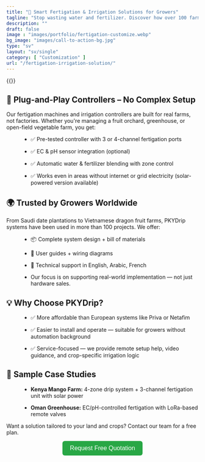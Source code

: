 ```yaml
---
title: "🌾 Smart Fertigation & Irrigation Solutions for Growers"
tagline: "Stop wasting water and fertilizer. Discover how over 100 farms worldwide save costs with PKYDrip."
description: ""
draft: false
image : "images/portfolio/fertigation-customize.webp"
bg_image: "images/call-to-action-bg.jpg"
type: "sv"
layout: "sv/single"
category: [ "Customization" ]
url: "/fertigation-irrigation-solution/"
---
```

{{<centerimg src="images/portfolio/fertigation-customize.webp" alt="fertigation-customize">}}


## 🔧 Plug-and-Play Controllers – No Complex Setup


Our fertigation machines and irrigation controllers are built for real farms, not factories. Whether you're managing a fruit orchard, greenhouse, or open-field vegetable farm, you get:


<div style="margin-left: 40px;">


  - ✅ Pre-tested controller with 3 or 4-channel fertigation ports


  - ✅ EC & pH sensor integration (optional)


  - ✅ Automatic water & fertilizer blending with zone control


  - ✅ Works even in areas without internet or grid electricity (solar-powered version available)


</div>


## 🌍 Trusted by Growers Worldwide


From Saudi date plantations to Vietnamese dragon fruit farms, PKYDrip systems have been used in more than 100 projects. We offer:


<div style="margin-left: 40px;">


  - 📦 Complete system design + bill of materials


  - 📖 User guides + wiring diagrams


  - 💬 Technical support in English, Arabic, French

  
  - Our focus is on supporting real-world implementation — not just hardware sales.


</div>
  
  
## 💡 Why Choose PKYDrip?


<div style="margin-left: 40px;">

  - ✅ More affordable than European systems like Priva or Netafim


  - ✅ Easier to install and operate — suitable for growers without automation background


  - ✅ Service-focused — we provide remote setup help, video guidance, and crop-specific irrigation logic

</div>


## 📘 Sample Case Studies


<div style="margin-left: 40px;">

  - **Kenya Mango Farm:** 4-zone drip system + 3-channel fertigation unit with solar power


  - **Oman Greenhouse:** EC/pH-controlled fertigation with LoRa-based remote valves

</div>


Want a solution tailored to your land and crops? Contact our team for a free plan.  


<div align="center">
  <a href="https://wa.me/+8617395297329" target="_blank" style="
    display: inline-block;
    background-color: #28a745;
    color: white;
    padding: 10px 20px;
    font-size: 16px;
    border-radius: 6px;
    text-decoration: none;
    font-family: sans-serif;
  ">
    Request Free Quotation
  </a>
</div>